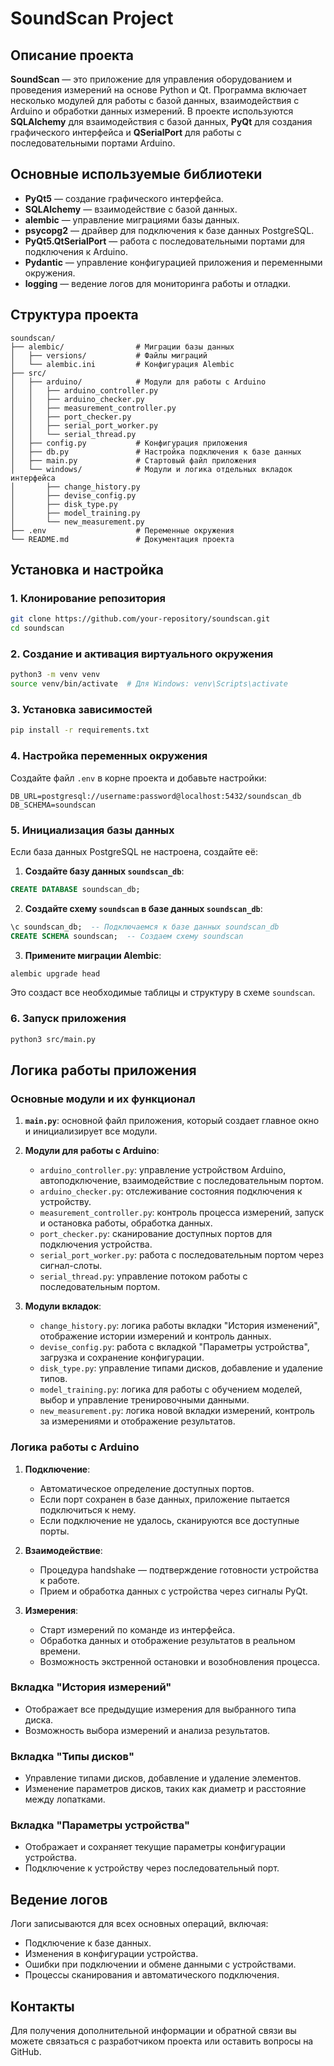# SoundScan Project

## Описание проекта

**SoundScan** — это приложение для управления оборудованием и проведения измерений на основе Python и Qt. Программа включает несколько модулей для работы с базой данных, взаимодействия с Arduino и обработки данных измерений. В проекте используются **SQLAlchemy** для взаимодействия с базой данных, **PyQt** для создания графического интерфейса и **QSerialPort** для работы с последовательными портами Arduino.

## Основные используемые библиотеки

- **PyQt5** — создание графического интерфейса.
- **SQLAlchemy** — взаимодействие с базой данных.
- **alembic** — управление миграциями базы данных.
- **psycopg2** — драйвер для подключения к базе данных PostgreSQL.
- **PyQt5.QtSerialPort** — работа с последовательными портами для подключения к Arduino.
- **Pydantic** — управление конфигурацией приложения и переменными окружения.
- **logging** — ведение логов для мониторинга работы и отладки.

## Структура проекта

```
soundscan/
├── alembic/                # Миграции базы данных
│   ├── versions/           # Файлы миграций
│   └── alembic.ini         # Конфигурация Alembic
├── src/
│   ├── arduino/            # Модули для работы с Arduino
│   │   ├── arduino_controller.py
│   │   ├── arduino_checker.py
│   │   ├── measurement_controller.py
│   │   ├── port_checker.py
│   │   ├── serial_port_worker.py
│   │   └── serial_thread.py
│   ├── config.py           # Конфигурация приложения
│   ├── db.py               # Настройка подключения к базе данных
│   ├── main.py             # Стартовый файл приложения
│   └── windows/            # Модули и логика отдельных вкладок интерфейса
│       ├── change_history.py
│       ├── devise_config.py
│       ├── disk_type.py
│       ├── model_training.py
│       └── new_measurement.py
├── .env                    # Переменные окружения
└── README.md               # Документация проекта
```

## Установка и настройка

### 1. Клонирование репозитория

```bash
git clone https://github.com/your-repository/soundscan.git
cd soundscan
```

### 2. Создание и активация виртуального окружения

```bash
python3 -m venv venv
source venv/bin/activate  # Для Windows: venv\Scripts\activate
```

### 3. Установка зависимостей

```bash
pip install -r requirements.txt
```

### 4. Настройка переменных окружения

Создайте файл `.env` в корне проекта и добавьте настройки:

```
DB_URL=postgresql://username:password@localhost:5432/soundscan_db
DB_SCHEMA=soundscan
```

### 5. Инициализация базы данных

Если база данных PostgreSQL не настроена, создайте её:

1. **Создайте базу данных `soundscan_db`**:

```sql
CREATE DATABASE soundscan_db;
```

2. **Создайте схему `soundscan` в базе данных `soundscan_db`**:

```sql
\c soundscan_db;  -- Подключаемся к базе данных soundscan_db
CREATE SCHEMA soundscan;  -- Создаем схему soundscan
```

3. **Примените миграции Alembic**:

```bash
alembic upgrade head
```

Это создаст все необходимые таблицы и структуру в схеме `soundscan`.

### 6. Запуск приложения

```bash
python3 src/main.py
```

## Логика работы приложения

### Основные модули и их функционал

1. **`main.py`**: основной файл приложения, который создает главное окно и инициализирует все модули.
   
2. **Модули для работы с Arduino**:
   - `arduino_controller.py`: управление устройством Arduino, автоподключение, взаимодействие с последовательным портом.
   - `arduino_checker.py`: отслеживание состояния подключения к устройству.
   - `measurement_controller.py`: контроль процесса измерений, запуск и остановка работы, обработка данных.
   - `port_checker.py`: сканирование доступных портов для подключения устройства.
   - `serial_port_worker.py`: работа с последовательным портом через сигнал-слоты.
   - `serial_thread.py`: управление потоком работы с последовательным портом.

3. **Модули вкладок**:
   - `change_history.py`: логика работы вкладки "История изменений", отображение истории измерений и контроль данных.
   - `devise_config.py`: работа с вкладкой "Параметры устройства", загрузка и сохранение конфигурации.
   - `disk_type.py`: управление типами дисков, добавление и удаление типов.
   - `model_training.py`: логика для работы с обучением моделей, выбор и управление тренировочными данными.
   - `new_measurement.py`: логика новой вкладки измерений, контроль за измерениями и отображение результатов.

### Логика работы с Arduino
1. **Подключение**:
   - Автоматическое определение доступных портов.
   - Если порт сохранен в базе данных, приложение пытается подключиться к нему.
   - Если подключение не удалось, сканируются все доступные порты.

2. **Взаимодействие**:
   - Процедура handshake — подтверждение готовности устройства к работе.
   - Прием и обработка данных с устройства через сигналы PyQt.

3. **Измерения**:
   - Старт измерений по команде из интерфейса.
   - Обработка данных и отображение результатов в реальном времени.
   - Возможность экстренной остановки и возобновления процесса.

### Вкладка "История измерений"
- Отображает все предыдущие измерения для выбранного типа диска.
- Возможность выбора измерений и анализа результатов.

### Вкладка "Типы дисков"
- Управление типами дисков, добавление и удаление элементов.
- Изменение параметров дисков, таких как диаметр и расстояние между лопатками.

### Вкладка "Параметры устройства"
- Отображает и сохраняет текущие параметры конфигурации устройства.
- Подключение к устройству через последовательный порт.

## Ведение логов
Логи записываются для всех основных операций, включая:

- Подключение к базе данных.
- Изменения в конфигурации устройства.
- Ошибки при подключении и обмене данными с устройствами.
- Процессы сканирования и автоматического подключения.

## Контакты

Для получения дополнительной информации и обратной связи вы можете связаться с разработчиком проекта или оставить вопросы на GitHub.
